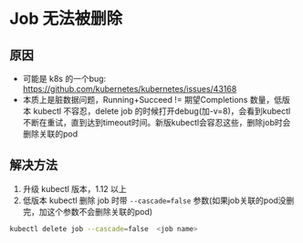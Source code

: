# Job 无法被删除

## 原因

- 可能是 k8s 的一个bug: https://github.com/kubernetes/kubernetes/issues/43168
- 本质上是脏数据问题，Running+Succeed != 期望Completions 数量，低版本 kubectl 不容忍，delete job 的时候打开debug(加-v=8)，会看到kubectl不断在重试，直到达到timeout时间。新版kubectl会容忍这些，删除job时会删除关联的pod

## 解决方法

1. 升级 kubectl 版本，1.12 以上
2. 低版本 kubectl 删除 job 时带 `--cascade=false` 参数(如果job关联的pod没删完，加这个参数不会删除关联的pod)

``` bash
kubectl delete job --cascade=false  <job name>
```
